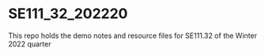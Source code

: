# SE111_32_202220
This repo holds the demo notes and resource files for SE111.32 of the Winter 2022 quarter 

